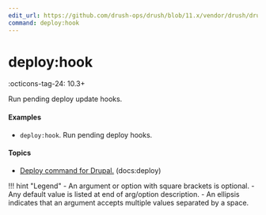 ```yaml
---
edit_url: https://github.com/drush-ops/drush/blob/11.x/vendor/drush/drush/src/Drupal/Commands/core/DeployHookCommands.php
command: deploy:hook
---
```

# deploy:hook

:octicons-tag-24: 10.3+

Run pending deploy update hooks.

#### Examples

- <code>deploy:hook</code>. Run pending deploy hooks.

#### Topics

- [Deploy command for Drupal.](../../vendor/drush/drush/docs/deploycommand.md) (docs:deploy)

!!! hint "Legend"
    - An argument or option with square brackets is optional.
    - Any default value is listed at end of arg/option description.
    - An ellipsis indicates that an argument accepts multiple values separated by a space.